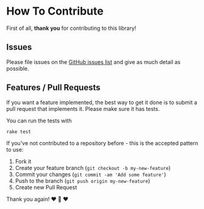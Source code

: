 # How To Contribute

First of all, **thank you** for contributing to this library!

## Issues
Please file issues on the [GitHub issues list](https://github.com/meducation/css_toolkit/issues) and give as much detail as possible.

## Features / Pull Requests

If you want a feature implemented, the best way to get it done is to submit a pull request that implements it. Please make sure it has tests.

You can run the tests with
```
rake test
```

If you've not contributed to a repository before - this is the accepted pattern to use:

1. Fork it
2. Create your feature branch (`git checkout -b my-new-feature`)
3. Commit your changes (`git commit -am 'Add some feature'`)
4. Push to the branch (`git push origin my-new-feature`)
5. Create new Pull Request

Thank you again!
:heart: :sparkling_heart: :heart:

